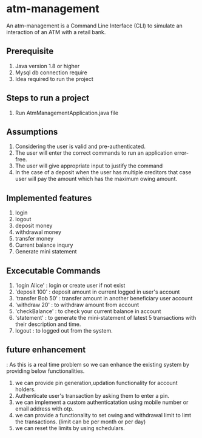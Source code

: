 
# atm-management

An atm-management is a Command Line Interface (CLI) to simulate an interaction of an ATM with a retail bank.


## Prerequisite
1. Java version 1.8 or higher
2. Mysql db connection require 
3. Idea required to run the project

## Steps to run a project
1. Run AtmManagementApplication.java file 
## Assumptions
1. Considering the user is valid and pre-authenticated.
2. The user will enter the correct commands to run an application error-free.
3. The user will give appropriate input to justify the command
4. In the case of a deposit when the user has multiple creditors that case user will pay the amount which has the maximum owing amount.

## Implemented features
1. login
2. logout
3. deposit money
4. withdrawal money
5. transfer money 
6. Current balance inqury
7. Generate mini statement
## Excecutable Commands
1. 'login Alice' : login or  create user if not exist 
2. 'deposit 100' : deposit amount in current logged in user's account
3. 'transfer Bob 50' : transfer amount in another beneficiary user account
4. 'withdraw 20' : to withdraw amount from account
5. 'checkBalance' : to check your current balance in account
6. 'statement' : to generate the mini-statement of latest 5 transactions with their description and time.
7. logout : to logged out from the system.
## future enhancement
: As this is a real time problem so we can enhance the existing system by providing below functionalities.


1. we can provide pin generation,updation functionality for account holders.
2. Authenticate user's transaction by asking them to enter a pin.
3. we can implement a custom authenticatation using mobile number or email address with otp.
4. we can provide a functionality to set owing and withdrawal limit to limt the transactions. (limit can be per month or per day)
5. we can reset the limits by using schedulars.
